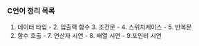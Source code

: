 ### C언어 정리 목록

1. 데이터 타입 - 2. 입출력 함수 3. 조건문 - 4. 스위치케이스 - 5. 반복문
6. 함수 호출 - 7. 연산자 시연 - 8. 배열 시연 - 9.포인터 시연
